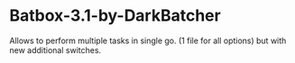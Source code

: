 # Batbox-3.1-by-DarkBatcher
Allows to perform multiple tasks in single go. (1 file for all options) but with new additional switches.
